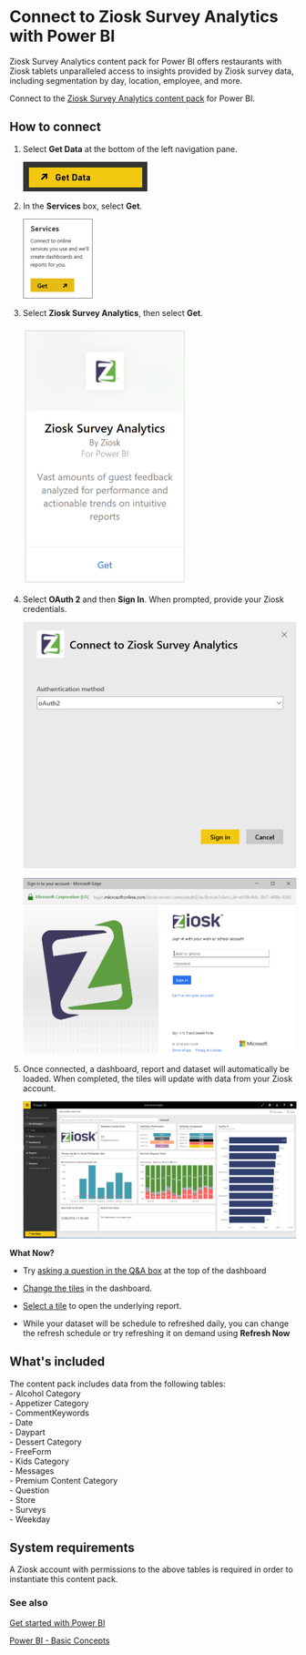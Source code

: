 <properties
   pageTitle="Connect to Ziosk Survey Analytics with Power BI"
   description="Ziosk for Power BI"
   services="powerbi"
   documentationCenter=""
   authors="joeshoukry"
   manager="erikre"
   backup="maggiesMSFT"
   editor=""
   tags=""
   qualityFocus="no"
   qualityDate=""/>

<tags
   ms.service="powerbi"
   ms.devlang="NA"
   ms.topic="article"
   ms.tgt_pltfrm="NA"
   ms.workload="powerbi"
   ms.date="08/29/2017"
   ms.author="yshoukry"/>

# Connect to Ziosk Survey Analytics with Power BI

Ziosk Survey Analytics content pack for Power BI offers restaurants with Ziosk tablets unparalleled access to insights provided by Ziosk survey data, including segmentation by day, location, employee, and more.

Connect to the [Ziosk Survey Analytics content pack](https://app.powerbi.com/getdata/services/ziosk-survey-analytics) for Power BI.

## How to connect

1. Select **Get Data** at the bottom of the left navigation pane.  

    ![](media/powerbi-content-pack-ziosk/getdata.png)

2. In the **Services** box, select **Get**.  

    ![](media/powerbi-content-pack-ziosk/services.png)

3. Select **Ziosk Survey Analytics**, then select **Get**.  

    ![](media/powerbi-content-pack-ziosk/ziosk.png)

4. Select **OAuth 2** and then **Sign In**. When prompted, provide your Ziosk credentials.

    ![](media/powerbi-content-pack-ziosk/creds.png)

    ![](media/powerbi-content-pack-ziosk/creds2.png)

5. Once connected, a dashboard, report and dataset will automatically be loaded. When completed, the tiles will update with data from your Ziosk account.

    ![](media/powerbi-content-pack-ziosk/dashboard.png)


**What Now?**

- Try [asking a question in the Q&A box](powerbi-service-q-and-a.md) at the top of the dashboard

- [Change the tiles](powerbi-service-edit-a-tile-in-a-dashboard.md) in the dashboard.

- [Select a tile](powerbi-service-dashboard-tiles.md) to open the underlying report.

- While your dataset will be schedule to refreshed daily, you can change the refresh schedule or try refreshing it on demand using **Refresh Now**

## What's included

The content pack includes data from the following tables:  
    - Alcohol Category  
    - Appetizer Category  
    - CommentKeywords  
    - Date  
    - Daypart  
    - Dessert Category  
    - FreeForm  
    - Kids Category  
    - Messages  
    - Premium Content Category  
    - Question  
    - Store  
    - Surveys  
    - Weekday  


## System requirements

A Ziosk account with permissions to the above tables is required in order to instantiate this content pack.

### See also

[Get started with Power BI](powerbi-service-get-started.md)

[Power BI - Basic Concepts](powerbi-service-basic-concepts.md)
